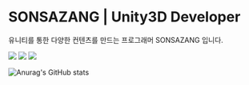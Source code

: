 # SONSAZANG | Unity3D Developer
유니티를 통한 다양한 컨텐츠를 만드는 프로그래머 SONSAZANG 입니다.

<a href="https://sonsazang.tistory.com/" target="_blank"><img src="https://img.shields.io/badge/BLOG-000000?style=flat-square&logo=Telegraph&logoColor=FAFAFA"/></a>
<a href="https://sonsazang.notion.site/4d43a5971a754ec4a021de9d35a588bd" target="_blank"><img src="https://img.shields.io/badge/Portfolio-5F5F5F?style=flat-square&logo=Notion&logoColor=FFFFFF"/></a>
<a href="mailto:﻿kekekee257@gmail.com" target="_blank"><img src="https://img.shields.io/badge/kekekee257@gmail.com-c71610?style=flat-square&logo=Gmail&logoColor=FFFFFF"/></a>

![Anurag's GitHub stats](https://github-readme-stats.vercel.app/api?username=SONSAZANG&show_icons=true&theme=radical)

